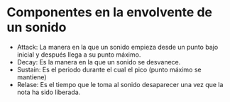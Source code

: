 # Componentes en la envolvente de un sonido 
- Attack: La manera en la que un sonido empieza desde un punto bajo inicial y después llega a su punto máximo.
- Decay: Es la manera en la que un sonido se desvanece.
- Sustain: Es el periodo durante el cual el pico (punto máximo se mantiene)
- Relase: Es el tiempo que le toma al sonido desaparecer una vez que la nota ha sido liberada.